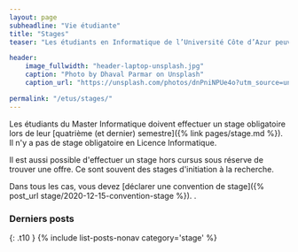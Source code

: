 ```yaml
---
layout: page
subheadline: "Vie étudiante"
title: "Stages"
teaser: "Les étudiants en Informatique de l’Université Côte d’Azur peuvent effectuer des stages de recherche ou professionnalisant. Certains stages obligatoires sont intégrés au cursus, mais il est aussi possible d'effectuer des stages hors cursus."

header:
    image_fullwidth: "header-laptop-unsplash.jpg"
    caption: "Photo by Dhaval Parmar on Unsplash"
    caption_url: "https://unsplash.com/photos/dnPniNPUe4o?utm_source=unsplash&utm_medium=referral&utm_content=creditShareLink"

permalink: "/etus/stages/"
---
```


Les étudiants du Master Informatique doivent effectuer un stage obligatoire lors de leur [quatrième (et dernier) semestre]({% link pages/stage.md %}).
Il n'y a pas de stage obligatoire en Licence Informatique.

Il est aussi possible d'effectuer un stage hors cursus sous réserve de trouver une offre.
Ce sont souvent des stages d'initiation à la recherche.

Dans tous les cas, vous devez [déclarer une convention de stage]({% post_url stage/2020-12-15-convention-stage %}).
.

### Derniers posts ###

{: .t10 } {% include list-posts-nonav category='stage' %}
